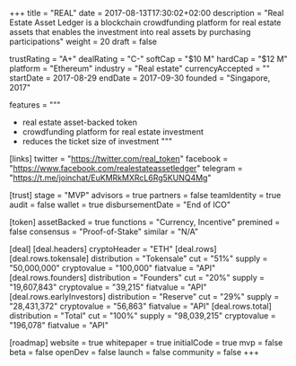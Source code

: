 +++
title = "REAL"
date = 2017-08-13T17:30:02+02:00
description = "Real Estate Asset Ledger is a blockchain crowdfunding platform for real estate assets that enables the investment into real assets by purchasing participations"
weight = 20
draft = false

trustRating = "A+"
dealRating = "C-"
softCap = "$10 M"
hardCap = "$12 M"
platform = "Ethereum"
industry = "Real estate"
currencyAccepted = ""
startDate = 2017-08-29
endDate = 2017-09-30
founded = "Singapore, 2017"

features = """
- real estate asset-backed token
- crowdfunding platform for real estate investment
- reduces the ticket size of investment
"""

[links]
  twitter = "https://twitter.com/real_token"
  facebook = "https://www.facebook.com/realestateassetledger"
  telegram = "https://t.me/joinchat/EuKMRkMXRcL6Rg5KUNQ4Mg"

[trust]
  stage = "MVP"
  advisors = true
  partners = false
  teamIdentity = true
  audit = false
  wallet = true
  disbursementDate = "End of ICO"

[token]
  assetBacked = true
  functions = "Currency, Incentive"
  premined = false
  consensus = "Proof-of-Stake"
  similar = "N/A"

[deal]
  [deal.headers]
    cryptoHeader = "ETH"
  [deal.rows]
    [deal.rows.tokensale]
      distribution = "Tokensale"
      cut = "51%"
      supply = "50,000,000"
      cryptovalue = "100,000"
      fiatvalue = "API"
    [deal.rows.founders]
      distribution = "Founders"
      cut = "20%"
      supply = "19,607,843"
      cryptovalue = "39,215"
      fiatvalue = "API"
    [deal.rows.earlyInvestors]
      distribution = "Reserve"
      cut = "29%"
      supply = "28,431,372"
      cryptovalue = "56,863"
      fiatvalue = "API"
    [deal.rows.total]
      distribution = "Total"
      cut = "100%"
      supply = "98,039,215"
      cryptovalue = "196,078"
      fiatvalue = "API"

[roadmap]
  website = true
  whitepaper = true
  initialCode = true
  mvp = false
  beta = false
  openDev = false
  launch = false
  community = false
+++
